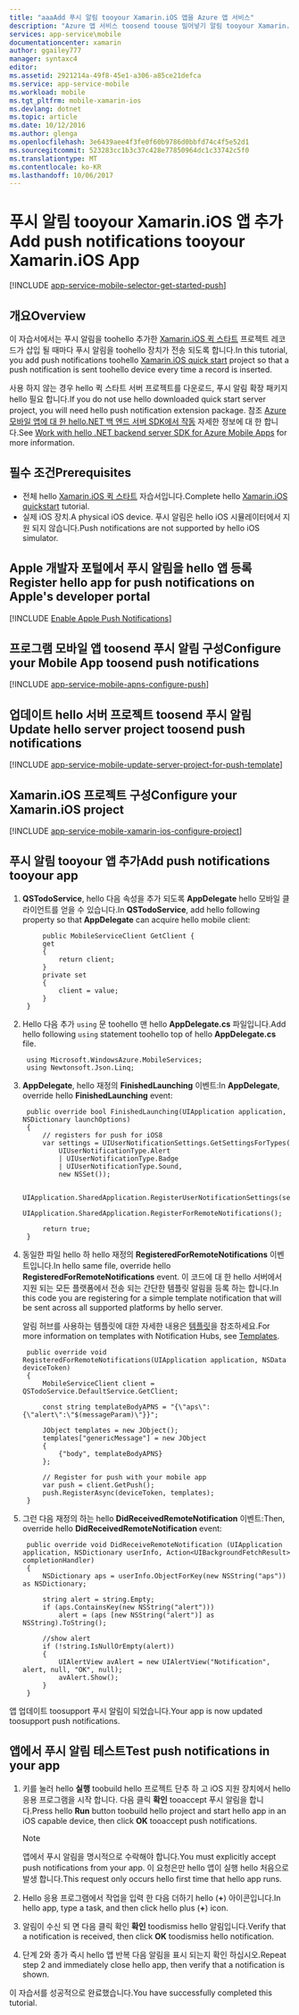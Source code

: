 ```yaml
---
title: "aaaAdd 푸시 알림 tooyour Xamarin.iOS 앱을 Azure 앱 서비스"
description: "Azure 앱 서비스 toosend toouse 밀어넣기 알림 tooyour Xamarin.iOS 앱에 알아봅니다"
services: app-service\mobile
documentationcenter: xamarin
author: ggailey777
manager: syntaxc4
editor: 
ms.assetid: 2921214a-49f8-45e1-a306-a85ce21defca
ms.service: app-service-mobile
ms.workload: mobile
ms.tgt_pltfrm: mobile-xamarin-ios
ms.devlang: dotnet
ms.topic: article
ms.date: 10/12/2016
ms.author: glenga
ms.openlocfilehash: 3e6439aee4f3fe0f60b9786d0bbfd74c4f5e52d1
ms.sourcegitcommit: 523283cc1b3c37c428e77850964dc1c33742c5f0
ms.translationtype: MT
ms.contentlocale: ko-KR
ms.lasthandoff: 10/06/2017
---
```

# <a name="add-push-notifications-tooyour-xamarinios-app"></a><span data-ttu-id="93fef-103">푸시 알림 tooyour Xamarin.iOS 앱 추가</span><span class="sxs-lookup"><span data-stu-id="93fef-103">Add push notifications tooyour Xamarin.iOS App</span></span>
[!INCLUDE [app-service-mobile-selector-get-started-push](../../includes/app-service-mobile-selector-get-started-push.md)]

## <a name="overview"></a><span data-ttu-id="93fef-104">개요</span><span class="sxs-lookup"><span data-stu-id="93fef-104">Overview</span></span>
<span data-ttu-id="93fef-105">이 자습서에서는 푸시 알림을 toohello 추가한 [Xamarin.iOS 퀵 스타트](app-service-mobile-xamarin-ios-get-started.md) 프로젝트 레코드가 삽입 될 때마다 푸시 알림을 toohello 장치가 전송 되도록 합니다.</span><span class="sxs-lookup"><span data-stu-id="93fef-105">In this tutorial, you add push notifications toohello [Xamarin.iOS quick start](app-service-mobile-xamarin-ios-get-started.md) project so that a push notification is sent toohello device every time a record is inserted.</span></span>

<span data-ttu-id="93fef-106">사용 하지 않는 경우 hello 퀵 스타트 서버 프로젝트를 다운로드, 푸시 알림 확장 패키지 hello 필요 합니다.</span><span class="sxs-lookup"><span data-stu-id="93fef-106">If you do not use hello downloaded quick start server project, you will need hello push notification extension package.</span></span> <span data-ttu-id="93fef-107">참조 [Azure 모바일 앱에 대 한 hello.NET 백 엔드 서버 SDK에서 작동](app-service-mobile-dotnet-backend-how-to-use-server-sdk.md) 자세한 정보에 대 한 합니다.</span><span class="sxs-lookup"><span data-stu-id="93fef-107">See [Work with hello .NET backend server SDK for Azure Mobile Apps](app-service-mobile-dotnet-backend-how-to-use-server-sdk.md) for more information.</span></span>

## <a name="prerequisites"></a><span data-ttu-id="93fef-108">필수 조건</span><span class="sxs-lookup"><span data-stu-id="93fef-108">Prerequisites</span></span>
* <span data-ttu-id="93fef-109">전체 hello [Xamarin.iOS 퀵 스타트](app-service-mobile-xamarin-ios-get-started.md) 자습서입니다.</span><span class="sxs-lookup"><span data-stu-id="93fef-109">Complete hello [Xamarin.iOS quickstart](app-service-mobile-xamarin-ios-get-started.md) tutorial.</span></span>
* <span data-ttu-id="93fef-110">실제 iOS 장치.</span><span class="sxs-lookup"><span data-stu-id="93fef-110">A physical iOS device.</span></span> <span data-ttu-id="93fef-111">푸시 알림은 hello iOS 시뮬레이터에서 지원 되지 않습니다.</span><span class="sxs-lookup"><span data-stu-id="93fef-111">Push notifications are not supported by hello iOS simulator.</span></span>

## <a name="register-hello-app-for-push-notifications-on-apples-developer-portal"></a><span data-ttu-id="93fef-112">Apple 개발자 포털에서 푸시 알림을 hello 앱 등록</span><span class="sxs-lookup"><span data-stu-id="93fef-112">Register hello app for push notifications on Apple's developer portal</span></span>
[!INCLUDE [Enable Apple Push Notifications](../../includes/enable-apple-push-notifications.md)]

## <a name="configure-your-mobile-app-toosend-push-notifications"></a><span data-ttu-id="93fef-113">프로그램 모바일 앱 toosend 푸시 알림 구성</span><span class="sxs-lookup"><span data-stu-id="93fef-113">Configure your Mobile App toosend push notifications</span></span>
[!INCLUDE [app-service-mobile-apns-configure-push](../../includes/app-service-mobile-apns-configure-push.md)]

## <a name="update-hello-server-project-toosend-push-notifications"></a><span data-ttu-id="93fef-114">업데이트 hello 서버 프로젝트 toosend 푸시 알림</span><span class="sxs-lookup"><span data-stu-id="93fef-114">Update hello server project toosend push notifications</span></span>
[!INCLUDE [app-service-mobile-update-server-project-for-push-template](../../includes/app-service-mobile-update-server-project-for-push-template.md)]

## <a name="configure-your-xamarinios-project"></a><span data-ttu-id="93fef-115">Xamarin.iOS 프로젝트 구성</span><span class="sxs-lookup"><span data-stu-id="93fef-115">Configure your Xamarin.iOS project</span></span>
[!INCLUDE [app-service-mobile-xamarin-ios-configure-project](../../includes/app-service-mobile-xamarin-ios-configure-project.md)]

## <a name="add-push-notifications-tooyour-app"></a><span data-ttu-id="93fef-116">푸시 알림 tooyour 앱 추가</span><span class="sxs-lookup"><span data-stu-id="93fef-116">Add push notifications tooyour app</span></span>
1. <span data-ttu-id="93fef-117">**QSTodoService**, hello 다음 속성을 추가 되도록 **AppDelegate** hello 모바일 클라이언트를 얻을 수 있습니다.</span><span class="sxs-lookup"><span data-stu-id="93fef-117">In **QSTodoService**, add hello following property so that **AppDelegate** can acquire hello mobile client:</span></span>
   
            public MobileServiceClient GetClient {
            get
            {
                return client;
            }
            private set
            {
                client = value;
            }
        }
2. <span data-ttu-id="93fef-118">Hello 다음 추가 `using` 문 toohello 맨 hello **AppDelegate.cs** 파일입니다.</span><span class="sxs-lookup"><span data-stu-id="93fef-118">Add hello following `using` statement toohello top of hello **AppDelegate.cs** file.</span></span>
   
        using Microsoft.WindowsAzure.MobileServices;
        using Newtonsoft.Json.Linq;
3. <span data-ttu-id="93fef-119">**AppDelegate**, hello 재정의 **FinishedLaunching** 이벤트:</span><span class="sxs-lookup"><span data-stu-id="93fef-119">In **AppDelegate**, override hello **FinishedLaunching** event:</span></span>
   
        public override bool FinishedLaunching(UIApplication application, NSDictionary launchOptions)
        {
            // registers for push for iOS8
            var settings = UIUserNotificationSettings.GetSettingsForTypes(
                UIUserNotificationType.Alert
                | UIUserNotificationType.Badge
                | UIUserNotificationType.Sound,
                new NSSet());
   
            UIApplication.SharedApplication.RegisterUserNotificationSettings(settings);
            UIApplication.SharedApplication.RegisterForRemoteNotifications();
   
            return true;
        }
4. <span data-ttu-id="93fef-120">동일한 파일 hello 하 hello 재정의 **RegisteredForRemoteNotifications** 이벤트입니다.</span><span class="sxs-lookup"><span data-stu-id="93fef-120">In hello same file, override hello **RegisteredForRemoteNotifications** event.</span></span> <span data-ttu-id="93fef-121">이 코드에 대 한 hello 서버에서 지원 되는 모든 플랫폼에서 전송 되는 간단한 템플릿 알림을 등록 하는 합니다.</span><span class="sxs-lookup"><span data-stu-id="93fef-121">In this code you are registering for a simple template notification that will be sent across all supported platforms by hello server.</span></span>
   
    <span data-ttu-id="93fef-122">알림 허브를 사용하는 템플릿에 대한 자세한 내용은 [템플릿](../notification-hubs/notification-hubs-templates-cross-platform-push-messages.md)을 참조하세요.</span><span class="sxs-lookup"><span data-stu-id="93fef-122">For more information on templates with Notification Hubs, see [Templates](../notification-hubs/notification-hubs-templates-cross-platform-push-messages.md).</span></span>

        public override void RegisteredForRemoteNotifications(UIApplication application, NSData deviceToken)
        {
            MobileServiceClient client = QSTodoService.DefaultService.GetClient;

            const string templateBodyAPNS = "{\"aps\":{\"alert\":\"$(messageParam)\"}}";

            JObject templates = new JObject();
            templates["genericMessage"] = new JObject
            {
                {"body", templateBodyAPNS}
            };

            // Register for push with your mobile app
            var push = client.GetPush();
            push.RegisterAsync(deviceToken, templates);
        }


1. <span data-ttu-id="93fef-123">그런 다음 재정의 하는 hello **DidReceivedRemoteNotification** 이벤트:</span><span class="sxs-lookup"><span data-stu-id="93fef-123">Then, override hello **DidReceivedRemoteNotification** event:</span></span>
   
        public override void DidReceiveRemoteNotification (UIApplication application, NSDictionary userInfo, Action<UIBackgroundFetchResult> completionHandler)
        {
            NSDictionary aps = userInfo.ObjectForKey(new NSString("aps")) as NSDictionary;
   
            string alert = string.Empty;
            if (aps.ContainsKey(new NSString("alert")))
                alert = (aps [new NSString("alert")] as NSString).ToString();
   
            //show alert
            if (!string.IsNullOrEmpty(alert))
            {
                UIAlertView avAlert = new UIAlertView("Notification", alert, null, "OK", null);
                avAlert.Show();
            }
        }

<span data-ttu-id="93fef-124">앱 업데이트 toosupport 푸시 알림이 되었습니다.</span><span class="sxs-lookup"><span data-stu-id="93fef-124">Your app is now updated toosupport push notifications.</span></span>

## <span data-ttu-id="93fef-125"><a name="test"></a>앱에서 푸시 알림 테스트</span><span class="sxs-lookup"><span data-stu-id="93fef-125"><a name="test"></a>Test push notifications in your app</span></span>
1. <span data-ttu-id="93fef-126">키를 눌러 hello **실행** toobuild hello 프로젝트 단추 하 고 iOS 지원 장치에서 hello 응용 프로그램을 시작 합니다. 다음 클릭 **확인** tooaccept 푸시 알림을 합니다.</span><span class="sxs-lookup"><span data-stu-id="93fef-126">Press hello **Run** button toobuild hello project and start hello app in an iOS capable device, then click **OK** tooaccept push notifications.</span></span>
   
   > [!NOTE]
   > <span data-ttu-id="93fef-127">앱에서 푸시 알림을 명시적으로 수락해야 합니다.</span><span class="sxs-lookup"><span data-stu-id="93fef-127">You must explicitly accept push notifications from your app.</span></span> <span data-ttu-id="93fef-128">이 요청은만 hello 앱이 실행 hello 처음으로 발생 합니다.</span><span class="sxs-lookup"><span data-stu-id="93fef-128">This request only occurs hello first time that hello app runs.</span></span>
   > 
   > 
2. <span data-ttu-id="93fef-129">Hello 응용 프로그램에서 작업을 입력 한 다음 더하기 hello (**+**) 아이콘입니다.</span><span class="sxs-lookup"><span data-stu-id="93fef-129">In hello app, type a task, and then click hello plus (**+**) icon.</span></span>
3. <span data-ttu-id="93fef-130">알림이 수신 되 면 다음 클릭 확인 **확인** toodismiss hello 알림입니다.</span><span class="sxs-lookup"><span data-stu-id="93fef-130">Verify that a notification is received, then click **OK** toodismiss hello notification.</span></span>
4. <span data-ttu-id="93fef-131">단계 2와 종가 즉시 hello 앱 반복 다음 알림을 표시 되는지 확인 하십시오.</span><span class="sxs-lookup"><span data-stu-id="93fef-131">Repeat step 2 and immediately close hello app, then verify that a notification is shown.</span></span>

<span data-ttu-id="93fef-132">이 자습서를 성공적으로 완료했습니다.</span><span class="sxs-lookup"><span data-stu-id="93fef-132">You have successfully completed this tutorial.</span></span>

<!-- Images. -->

<!-- URLs. -->



